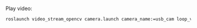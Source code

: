 Play video:

```bash
roslaunch video_stream_opencv camera.launch camera_name:=usb_cam loop_videofile:=true video_stream_provider:=$PWD/videos/PXL_.mp4
```
